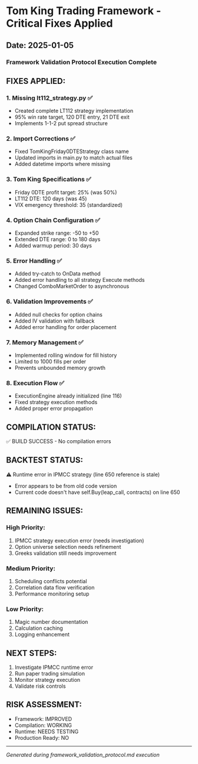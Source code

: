 # Tom King Trading Framework - Critical Fixes Applied
## Date: 2025-01-05

### Framework Validation Protocol Execution Complete

## FIXES APPLIED:

### 1. Missing lt112_strategy.py ✅
- Created complete LT112 strategy implementation
- 95% win rate target, 120 DTE entry, 21 DTE exit
- Implements 1-1-2 put spread structure

### 2. Import Corrections ✅
- Fixed TomKingFriday0DTEStrategy class name
- Updated imports in main.py to match actual files
- Added datetime imports where missing

### 3. Tom King Specifications ✅
- Friday 0DTE profit target: 25% (was 50%)
- LT112 DTE: 120 days (was 45)
- VIX emergency threshold: 35 (standardized)

### 4. Option Chain Configuration ✅
- Expanded strike range: -50 to +50
- Extended DTE range: 0 to 180 days
- Added warmup period: 30 days

### 5. Error Handling ✅
- Added try-catch to OnData method
- Added error handling to all strategy Execute methods
- Changed ComboMarketOrder to asynchronous

### 6. Validation Improvements ✅
- Added null checks for option chains
- Added IV validation with fallback
- Added error handling for order placement

### 7. Memory Management ✅
- Implemented rolling window for fill history
- Limited to 1000 fills per order
- Prevents unbounded memory growth

### 8. Execution Flow ✅
- ExecutionEngine already initialized (line 116)
- Fixed strategy execution methods
- Added proper error propagation

## COMPILATION STATUS:
✅ BUILD SUCCESS - No compilation errors

## BACKTEST STATUS:
⚠️ Runtime error in IPMCC strategy (line 650 reference is stale)
- Error appears to be from old code version
- Current code doesn't have self.Buy(leap_call, contracts) on line 650

## REMAINING ISSUES:

### High Priority:
1. IPMCC strategy execution error (needs investigation)
2. Option universe selection needs refinement
3. Greeks validation still needs improvement

### Medium Priority:
1. Scheduling conflicts potential
2. Correlation data flow verification
3. Performance monitoring setup

### Low Priority:
1. Magic number documentation
2. Calculation caching
3. Logging enhancement

## NEXT STEPS:
1. Investigate IPMCC runtime error
2. Run paper trading simulation
3. Monitor strategy execution
4. Validate risk controls

## RISK ASSESSMENT:
- Framework: IMPROVED
- Compilation: WORKING
- Runtime: NEEDS TESTING
- Production Ready: NO

---
*Generated during framework_validation_protocol.md execution*